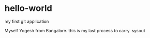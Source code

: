 # hello-world
my first git application

Myself Yogesh from Bangalore.
this is my last process to carry.
sysout
